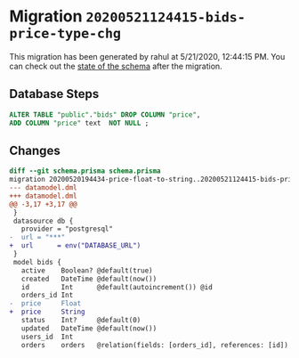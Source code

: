 # Migration `20200521124415-bids-price-type-chg`

This migration has been generated by rahul at 5/21/2020, 12:44:15 PM.
You can check out the [state of the schema](./schema.prisma) after the migration.

## Database Steps

```sql
ALTER TABLE "public"."bids" DROP COLUMN "price",
ADD COLUMN "price" text  NOT NULL ;
```

## Changes

```diff
diff --git schema.prisma schema.prisma
migration 20200520194434-price-float-to-string..20200521124415-bids-price-type-chg
--- datamodel.dml
+++ datamodel.dml
@@ -3,17 +3,17 @@
 }
 datasource db {
   provider = "postgresql"
-  url = "***"
+  url      = env("DATABASE_URL")
 }
 model bids {
   active    Boolean? @default(true)
   created   DateTime @default(now())
   id        Int      @default(autoincrement()) @id
   orders_id Int
-  price     Float
+  price     String
   status    Int?     @default(0)
   updated   DateTime @default(now())
   users_id  Int
   orders    orders   @relation(fields: [orders_id], references: [id])
```


